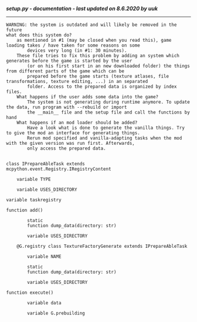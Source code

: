 ***setup.py - documentation - last updated on 8.6.2020 by uuk***
___

    WARNING: the system is outdated and will likely be removed in the future
    what does this system do?
        as mentioned in #1 (may be closed when you read this), game loading takes / have taken for some reasons on some
            devices very long (in #1: 30 minutes).
        These file tries to fix this problem by adding an system which generates before the game is started by the user
            (or on his first start in an new downloaded folder) the things from different parts of the game which can be
            prepared before the game starts (texture atlases, file transformations, texture editing, ...) in an separated
            folder. Access to the prepared data is organized by index files.
        What happens if the user adds some data into the game?
            The system is not generating during runtime anymore. To update the data, run program with --rebuild or import
            the __main__ file and the setup file and call the functions by hand
        What happens if an mod loader should be added?
            Have a look what is done to generate the vanilla things. Try to give the mod an interface for generating things.
            Rerun mod specified and vanilla-adapting tasks when the mod with the given version was run first. Afterwards,
            only access the prepared data. 


    class IPrepareAbleTask extends mcpython.event.Registry.IRegistryContent

        variable TYPE

        variable USES_DIRECTORY

    variable taskregistry

    function add()

            static
            function dump_data(directory: str)

            variable USES_DIRECTORY

        @G.registry class TextureFactoryGenerate extends IPrepareAbleTask

            variable NAME

            static
            function dump_data(directory: str)

            variable USES_DIRECTORY

    function execute()

            variable data

            variable G.prebuilding
